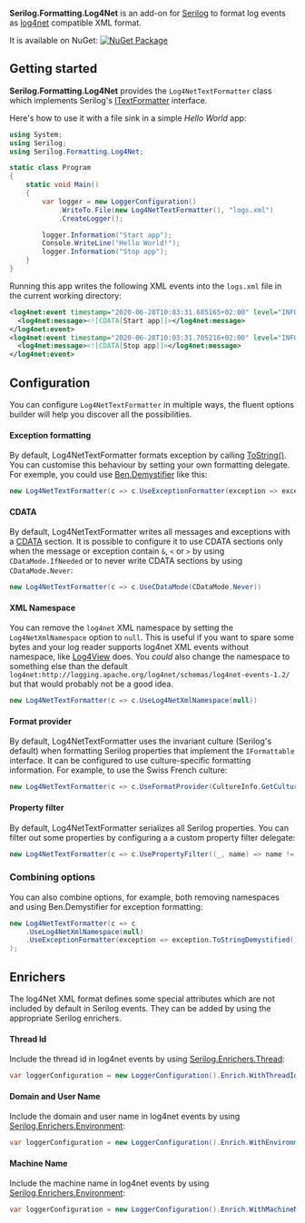 **Serilog.Formatting.Log4Net** is an add-on for [Serilog](https://serilog.net/) to format log events as [log4net](https://logging.apache.org/log4net/) compatible XML format.

It is available on NuGet: [![NuGet Package](https://img.shields.io/nuget/v/Serilog.Formatting.Log4Net.svg)](https://www.nuget.org/packages/Serilog.Formatting.Log4Net/)

## Getting started

**Serilog.Formatting.Log4Net** provides the `Log4NetTextFormatter` class which implements Serilog's [ITextFormatter](https://github.com/serilog/serilog/blob/v2.0.0/src/Serilog/Formatting/ITextFormatter.cs#L20-L31) interface.

Here's how to use it with a file sink in a simple *Hello World* app:

```c#
using System;
using Serilog;
using Serilog.Formatting.Log4Net;

static class Program
{
    static void Main()
    {
        var logger = new LoggerConfiguration()
            .WriteTo.File(new Log4NetTextFormatter(), "logs.xml")
            .CreateLogger();

        logger.Information("Start app");
        Console.WriteLine("Hello World!");
        logger.Information("Stop app");
    }
}
```

Running this app writes the following XML events into the `logs.xml` file in the current working directory:

```xml
<log4net:event timestamp="2020-06-28T10:03:31.685165+02:00" level="INFO" xmlns:log4net="http://logging.apache.org/log4net/schemas/log4net-events-1.2/">
  <log4net:message><![CDATA[Start app]]></log4net:message>
</log4net:event>
<log4net:event timestamp="2020-06-28T10:03:31.705216+02:00" level="INFO" xmlns:log4net="http://logging.apache.org/log4net/schemas/log4net-events-1.2/">
  <log4net:message><![CDATA[Stop app]]></log4net:message>
</log4net:event>
```

## Configuration

You can configure `Log4NetTextFormatter` in multiple ways, the fluent options builder will help you discover all the possibilities.

#### Exception formatting

By default, Log4NetTextFormatter formats exception by calling [ToString()](https://docs.microsoft.com/en-us/dotnet/api/system.exception.tostring). You can customise this behaviour by setting your own formatting delegate. For exemple, you could use [Ben.Demystifier](https://github.com/benaadams/Ben.Demystifier/) like this:

```c#
new Log4NetTextFormatter(c => c.UseExceptionFormatter(exception => exception.ToStringDemystified()))
```

#### CDATA

By default, Log4NetTextFormatter writes all messages and exceptions with a [CDATA](https://en.wikipedia.org/wiki/CDATA) section. It is possible to configure it to use CDATA sections only when the message or exception contain `&`, `<` or `>` by using `CDataMode.IfNeeded` or to never write CDATA sections by using `CDataMode.Never`:

```c#
new Log4NetTextFormatter(c => c.UseCDataMode(CDataMode.Never))
```

#### XML Namespace

You can remove the `log4net` XML namespace by setting the `Log4NetXmlNamespace` option to `null`. This is useful if you want to spare some bytes and your log reader supports log4net XML events without namespace, like [Log4View](https://www.log4view.com) does. You *could* also change the namespace to something else than the default `log4net:http://logging.apache.org/log4net/schemas/log4net-events-1.2/` but that would probably not be a good idea.

```c#
new Log4NetTextFormatter(c => c.UseLog4NetXmlNamespace(null))
```

#### Format provider

By default, Log4NetTextFormatter uses the invariant culture (Serilog's default) when formatting Serilog properties that implement the `IFormattable` interface. It can be configured to use culture-specific formatting information. For example, to use the Swiss French culture:

```c#
new Log4NetTextFormatter(c => c.UseFormatProvider(CultureInfo.GetCultureInfo("fr-CH")))
```

####  Property filter

By default, Log4NetTextFormatter serializes all Serilog properties. You can filter out some properties by configuring a a custom property filter delegate:

```c#
new Log4NetTextFormatter(c => c.UsePropertyFilter((_, name) => name != "MySecretProperty"))
```

### Combining options

You can also combine options, for example, both removing namespaces and using Ben.Demystifier for exception formatting:

```c#
new Log4NetTextFormatter(c => c
    .UseLog4NetXmlNamespace(null)
    .UseExceptionFormatter(exception => exception.ToStringDemystified())
);
```

## Enrichers

The log4Net XML format defines some special attributes which are not included by default in Serilog events. They can be added by using the appropriate Serilog enrichers.

#### Thread Id

Include the thread id in log4net events by using [Serilog.Enrichers.Thread](https://www.nuget.org/packages/Serilog.Enrichers.Thread/):

```c#
var loggerConfiguration = new LoggerConfiguration().Enrich.WithThreadId();
```

#### Domain and User Name

Include the domain and user name in log4net events by using [Serilog.Enrichers.Environment](https://www.nuget.org/packages/Serilog.Enrichers.Environment/):

```c#
var loggerConfiguration = new LoggerConfiguration().Enrich.WithEnvironmentUserName();
```

#### Machine Name

Include the machine name in log4net events by using [Serilog.Enrichers.Environment](https://www.nuget.org/packages/Serilog.Enrichers.Environment/):

```c#
var loggerConfiguration = new LoggerConfiguration().Enrich.WithMachineName();
```

